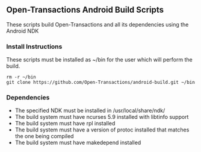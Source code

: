## Open-Transactions Android Build Scripts

These scripts build Open-Transactions and all its dependencies using the Android NDK

### Install Instructions

These scripts must be installed as ~/bin for the user which will perform the build.

    rm -r ~/bin
    git clone https://github.com/Open-Transactions/android-build.git ~/bin

### Dependencies

* The specified NDK must be installed in /usr/local/share/ndk/<ndk-name>
* The build system must have ncurses 5.9 installed with libtinfo support
* The build system must have rpl installed
* The build system must have a version of protoc installed that matches the one being compiled
* The build system must have makedepend installed
